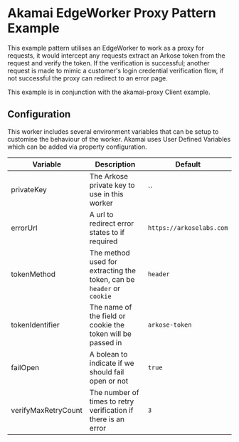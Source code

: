 # Akamai EdgeWorker Proxy Pattern Example
This example pattern utilises an EdgeWorker to work as a proxy for requests, it would intercept any requests extract an Arkose token from the request and verify the token. If the verification is successful; another request is made to mimic a customer's login credential verification flow, if not successful the proxy can redirect to an error page.

This example is in conjunction with the akamai-proxy Client example.

## Configuration
This worker includes several environment variables that can be setup to customise the behaviour of the worker. Akamai uses User Defined Variables which can be added via property configuration.

| Variable                  | Description                                                     | Default                                |
| ------------------- | --------------------------------------------------------------------- | -------------------------------------- |
| privateKey          | The Arkose private key to use in this worker                          | ``                                     |
| errorUrl            | A url to redirect error states to if required                         | `https://arkoselabs.com`               |
| tokenMethod         | The method used for extracting the token, can be `header` or `cookie` | `header`                               |
| tokenIdentifier     | The name of the field or cookie the token will be passed in           | `arkose-token`                         |
| failOpen            | A bolean to indicate if we should fail open or not                    | `true`                                 |
| verifyMaxRetryCount | The number of times to retry verification if there is an error        | `3`                                    |
